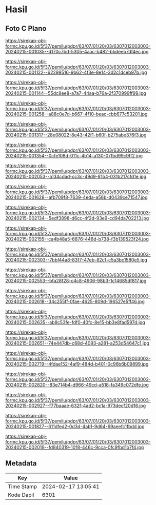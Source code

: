 # Hasil

## Foto C Plano

https://sirekap-obj-formc.kpu.go.id/5f37/pemilu/pdpr/63/07/01/20/03/6307012003003-20240215-001035--d170c7bd-5305-4aac-b482-bbdeeb7df4ec.jpg

https://sirekap-obj-formc.kpu.go.id/5f37/pemilu/pdpr/63/07/01/20/03/6307012003003-20240215-001122--62299516-9b62-4f3e-8e14-3d2c1dceb97b.jpg

https://sirekap-obj-formc.kpu.go.id/5f37/pemilu/pdpr/63/07/01/20/03/6307012003003-20240215-001144--55dc8ee8-a7a7-44aa-b76a-2f370999ff99.jpg

https://sirekap-obj-formc.kpu.go.id/5f37/pemilu/pdpr/63/07/01/20/03/6307012003003-20240215-001258--a88c0e7d-b667-4f10-beac-cbb677c53201.jpg

https://sirekap-obj-formc.kpu.go.id/5f37/pemilu/pdpr/63/07/01/20/03/6307012003003-20240215-001317--28e08022-8e43-42f1-b60f-b275abe376f3.jpg

https://sirekap-obj-formc.kpu.go.id/5f37/pemilu/pdpr/63/07/01/20/03/6307012003003-20240215-001354--0cfe108d-011c-4b14-a130-07fbd99c9ff2.jpg

https://sirekap-obj-formc.kpu.go.id/5f37/pemilu/pdpr/63/07/01/20/03/6307012003003-20240215-002053--a134cdad-cc3c-49d9-81b4-031b217cfd1e.jpg

https://sirekap-obj-formc.kpu.go.id/5f37/pemilu/pdpr/63/07/01/20/03/6307012003003-20240215-001628--afb709f8-7639-4eda-a56b-d0439ce71547.jpg

https://sirekap-obj-formc.kpu.go.id/5f37/pemilu/pdpr/63/07/01/20/03/6307012003003-20240215-002134--5edf3898-d6cc-4f2d-93e9-cd94da702213.jpg

https://sirekap-obj-formc.kpu.go.id/5f37/pemilu/pdpr/63/07/01/20/03/6307012003003-20240215-002155--ca4b48a5-6876-446d-b738-f3b139523f24.jpg

https://sirekap-obj-formc.kpu.go.id/5f37/pemilu/pdpr/63/07/01/20/03/6307012003003-20240215-002303--7bbf44a8-83f7-47eb-82c1-c5a3bc1580e5.jpg

https://sirekap-obj-formc.kpu.go.id/5f37/pemilu/pdpr/63/07/01/20/03/6307012003003-20240215-002553--bfa28f28-c4c8-4906-98b3-1c14685df817.jpg

https://sirekap-obj-formc.kpu.go.id/5f37/pemilu/pdpr/63/07/01/20/03/6307012003003-20240215-002618--34c255ff-0fae-4625-809d-196527e5ff46.jpg

https://sirekap-obj-formc.kpu.go.id/5f37/pemilu/pdpr/63/07/01/20/03/6307012003003-20240215-002635--ab8c53fe-fdf0-40fc-8e15-bb3e8fad597d.jpg

https://sirekap-obj-formc.kpu.go.id/5f37/pemilu/pdpr/63/07/01/20/03/6307012003003-20240215-002651--74e447db-c68d-4093-a281-a253d54647c1.jpg

https://sirekap-obj-formc.kpu.go.id/5f37/pemilu/pdpr/63/07/01/20/03/6307012003003-20240215-002719--4fdae152-4af9-484d-b401-0c96b6b09899.jpg

https://sirekap-obj-formc.kpu.go.id/5f37/pemilu/pdpr/63/07/01/20/03/6307012003003-20240215-002820--83e714b4-d966-49cd-a518-fa349c072dfe.jpg

https://sirekap-obj-formc.kpu.go.id/5f37/pemilu/pdpr/63/07/01/20/03/6307012003003-20240215-002927--f77baaae-632f-4ad2-bc1a-973decf20d16.jpg

https://sirekap-obj-formc.kpu.go.id/5f37/pemilu/pdpr/63/07/01/20/03/6307012003003-20240215-001827--611dfed2-0d3d-4ab1-9d64-69aeefc1fbdd.jpg

https://sirekap-obj-formc.kpu.go.id/5f37/pemilu/pdpr/63/07/01/20/03/6307012003003-20240215-002019--fd840319-10f8-446c-9cca-0fc9fbd1b7f4.jpg


## Metadata

| Key        | Value               |
| ---------- | ------------------- |
| Time Stamp | 2024-02-17 13:05:41 |
| Kode Dapil | 6301                |



